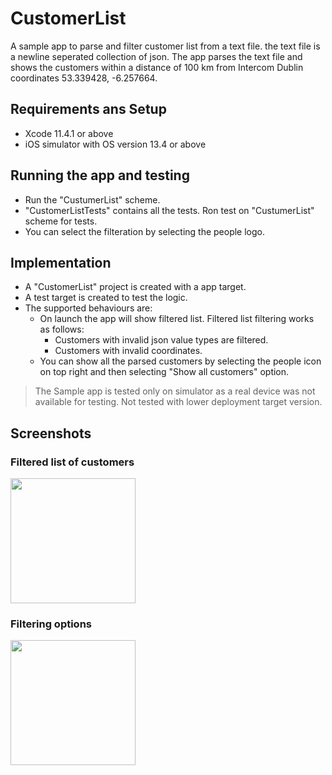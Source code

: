 # CustomerList
A sample app to parse and filter customer list from a text file. the text file is a newline seperated collection of json. The app parses the text file and shows the customers within a distance of 100 km from Intercom Dublin coordinates 53.339428, -6.257664.

## Requirements ans Setup

* Xcode 11.4.1 or above
* iOS simulator with OS version 13.4 or above

## Running the app and testing

* Run the "CustumerList" scheme.
* "CustomerListTests" contains all the tests. Ron test on "CustumerList" scheme for tests.
* You can select the filteration by selecting the people logo.

## Implementation

* A "CustomerList" project is created with a app target.
* A test target is created to test the logic.
* The supported behaviours are:
    * On launch the app will show filtered list. Filtered list filtering works as follows:
        * Customers with invalid json value types are filtered.
        * Customers with invalid coordinates.
    * You can show all the parsed customers by selecting the people icon on top right and then selecting "Show all customers" option.

> The Sample app is tested only on simulator as a real device was not available for testing. Not tested with lower deployment target version.

## Screenshots

### Filtered list of customers
<img src="Images/list_type.png" width="200">

### Filtering options
<img src="Images/collection_view.png" width="200">
